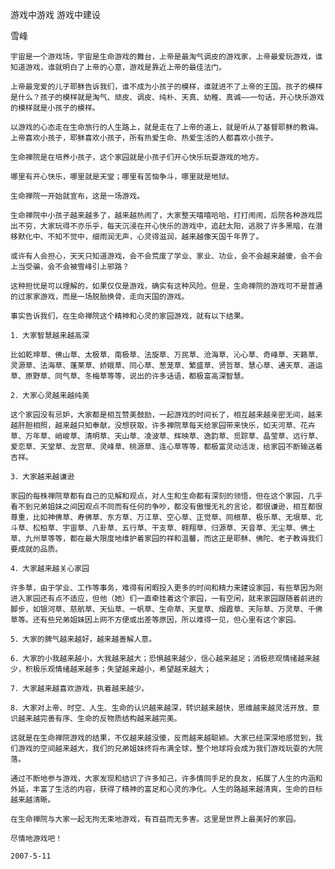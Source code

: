 游戏中游戏 游戏中建设

雪峰


    宇宙是一个游戏场，宇宙是生命游戏的舞台，上帝是最淘气调皮的游戏家，上帝最爱玩游戏，谁知道游戏，谁就明白了上帝的心意，游戏是靠近上帝的最佳法门。

    上帝最宠爱的儿子耶稣告诉我们，谁不成为小孩子的模样，谁就进不了上帝的王国。孩子的模样是什么？孩子的模样就是淘气、顽皮、调皮、纯朴、天真、幼稚、真诚——一句话，开心快乐游戏的模样就是小孩子的模样。

    以游戏的心态走在生命旅行的人生路上，就是走在了上帝的道上，就是听从了基督耶稣的教诲。上帝喜欢小孩子，耶稣喜欢小孩子，所有热爱生命、热爱生活的人都喜欢小孩子。

    生命禅院是在培养小孩子，这个家园就是小孩子们开心快乐玩耍游戏的地方。

    哪里有开心快乐，哪里就是天堂；哪里有苦恼争斗，哪里就是地狱。

    生命禅院一开始就宣布，这是一场游戏。

    生命禅院中小孩子越来越多了，越来越热闹了，大家整天嘻嘻哈哈，打打闹闹，后院各种游戏层出不穷，大家玩得不亦乐乎，每天沉浸在开心快乐的游戏中，追赶太阳，逃脱了许多黑暗，在潜移默化中、不知不觉中，细雨润无声，心灵得滋润，越来越像天国千年界了。

    或许有人会担心，天天只知道游戏，会不会荒废了学业、家业、功业，会不会越来越傻，会不会上当受骗，会不会被雪峰引上邪路？

    这种担忧是可以理解的，如果仅仅是游戏，确实有这种风险。但是，生命禅院的游戏可不是普通的过家家游戏，而是一场脱胎换骨，走向天国的游戏。

    事实告诉我们，在生命禅院这个精神和心灵的家园游戏，就有以下结果。

    1．大家智慧越来越高深

    比如乾坤草、佛山草、太极草、南极草、法旋草、万民草、沧海草、沁心草、奇峰草、天籁草、灵源草、法海草、蓬莱草、娇娥草、同心草、葱茏草、繁盛草、贤哲草、慧心草、通天草、道运草、原野草、同气草、冬梅草等等，说出的许多话语，都极富高深智慧。

    2．大家心灵越来越纯美

    这个家园没有忌妒，大家都是相互赞美鼓励，一起游戏的时间长了，相互越来越亲密无间，越来越肝胆相照，越来越只知奉献，没想获取，许多禅院草每天给家园带来快乐，如天河草、花卉草、万年草、峭峻草、清明草、天山草、凌波草、辉映草、逸韵草、觅踪草、晶莹草、远行草、爱恋草、天堂草、龙宫草、灵峰草、桃源草、连心草等等，都极富灵动活泼，给家园不断输送着吉祥。

    3．大家越来越谦逊

    家园的每株禅院草都有自己的见解和观点，对人生和生命都有深刻的领悟，但在这个家园，几乎看不到兄弟姐妹之间因观点不同而有任何的争吵，都没有傲慢无礼的言论，都很谦逊，相互都很尊重，比如神佛草、寿佛草、东方草、万江草、空心草、正觉草、同根草、极乐草、无垠草、北斗草、松柏草、宇宙草、八卦草、五行草、干支草、翱翔草、归源草、天音草、无尘草、佛土草、九州草等等，都在最大限度地维护着家园的祥和温馨，而这正是耶稣、佛陀、老子教诲我们要成就的品质。

    4．大家越来越关心家园

    许多草，由于学业、工作等事务，难得有闲暇投入更多的时间和精力来建设家园，有些草因为刚进入家园还有点不适应，但他（她）们一直牵挂着这个家园，一有空闲，就来家园跟随着前进的脚步，如银河草、慈航草、天仙草、一帆草、生命草、天皇草、烟霞草、天际草、万灵草、千佛草等。还有些兄弟姐妹因上网不方便或出差等原因，所以难得一见，但心里有这个家园。

    5．大家的脾气越来越好，越来越善解人意。

    6．大家的小我越来越小，大我越来越大；恐惧越来越少，信心越来越足；消极悲观情绪越来越少，积极乐观情绪越来越多；失望越来越小，希望越来越大；

    7．大家越来越喜欢游戏，执着越来越少。

    8．大家对上帝、时空、人生、生命的认识越来越深，转识越来越快，思维越来越灵活开放、意识越来越完善有序、生命的反物质结构越来越完美。

    这就是在生命禅院游戏的结果，不仅越来越没傻，反而越来越聪颖。大家已经深深地感觉到，我们游戏的空间越来越大，我们的兄弟姐妹终将布满全球，整个地球将会成为我们游戏玩耍的大院落。

    通过不断地参与游戏，大家发现和结识了许多知己，许多情同手足的良友，拓展了人生的内涵和外延，丰富了生活的内容，获得了精神的富足和心灵的净化。人生的路越来越清爽，生命的目标越来越清晰。

    在生命禅院与大家一起无拘无束地游戏，有百益而无多害。这里是世界上最美好的家园。

    尽情地游戏吧！

    2007-5-11



